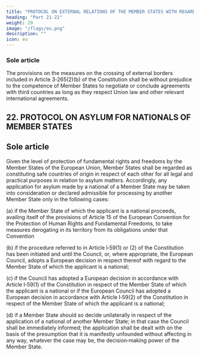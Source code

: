 ```yaml
---
title: "PROTOCOL ON EXTERNAL RELATIONS OF THE MEMBER STATES WITH REGARD TO THE CROSSING OF EXTERNAL BORDERS"
heading: "Part 21-22"
weight: 29
image: "/flags/eu.png"
description: ""
icon: eu
---
```



<!-- THE HIGH CONTRACTING PARTIES, TAKING INTO ACCOUNT the need of the Member States to ensure effective controls at their external borders, in
cooperation with third countries where appropriate,
HAVE AGREED UPON the following provision, which shall be annexed to the Treaty establishing a Constitution for
Europe: -->

###  Sole article

The provisions on the measures on the crossing of external borders included in Article 3‑265(2)(b)
of the Constitution shall be without prejudice to the competence of Member States to negotiate or
conclude agreements with third countries as long as they respect Union law and other relevant
international agreements.


## 22. PROTOCOL ON ASYLUM FOR NATIONALS OF MEMBER STATES 

<!-- THE HIGH CONTRACTING PARTIES,
WHEREAS, in accordance with Article I-9(1) of the Constitution, the Union recognises the rights, freedoms and
principles set out in the Charter of Fundamental Rights;
WHEREAS pursuant to Article I‑9(3) of the Constitution, fundamental rights, as guaranteed by the European
Convention for the Protection of Human Rights and Fundamental Freedoms, constitute part of the Union's law as
general principles;
WHEREAS the Court of Justice of the European Union has jurisdiction to ensure that in the interpretation and
application of Article I‑9(1) and (3) of the Constitution the law is observed by the Union;
WHEREAS pursuant to Article I‑58 of the Constitution, any European State, when applying to become a member of the
Union, must respect the values set out in Article I‑2 of the Constitution;
BEARING IN MIND that Article I‑59 of the Constitution establishes a mechanism for the suspension of certain rights in
the event of a serious and persistent breach by a Member State of those values;
RECALLING that each national of a Member State, as a citizen of the Union, enjoys a special status and protection
which shall be guaranteed by the Member States in accordance with the provisions of Title II of Part I and Title II of
Part III of the Constitution;
BEARING IN MIND that the Constitution establishes an area without internal frontiers and grants every citizen of the
Union the right to move and reside freely within the territory of the Member States;
WISHING to prevent the institution of asylum being resorted to for purposes alien to those for which it is intended;
WHEREAS this Protocol respects the finality and the objectives of the Geneva Convention of 28 July 1951 relating to
the status of refugees,
HAVE AGREED UPON the following provisions which shall be annexed to the Treaty establishing a Constitution for
Europe: -->

## Sole article

Given the level of protection of fundamental rights and freedoms by the Member States of the European Union, Member States shall be regarded as constituting safe countries of origin in respect of each other for all legal and practical purposes in relation to asylum matters. Accordingly, any application for asylum made by a national of a Member State may be taken into consideration or declared admissible for processing by another Member State only in the following cases:

(a) if the Member State of which the applicant is a national proceeds, availing itself of the provisions of Article 15 of the European Convention for the Protection of Human Rights and Fundamental Freedoms, to take measures derogating in its territory from its obligations under that Convention

(b) if the procedure referred to in Article I‑59(1) or (2) of the Constitution has been initiated and
until the Council, or, where appropriate, the European Council, adopts a European decision in
respect thereof with regard to the Member State of which the applicant is a national;

(c) if the Council has adopted a European decision in accordance with Article I‑59(1) of the
Constitution in respect of the Member State of which the applicant is a national or if the
European Council has adopted a European decision in accordance with Article I‑59(2) of the
Constitution in respect of the Member State of which the applicant is a national;

(d) if a Member State should so decide unilaterally in respect of the application of a national of
another Member State; in that case the Council shall be immediately informed; the application
shall be dealt with on the basis of the presumption that it is manifestly unfounded without
affecting in any way, whatever the case may be, the decision‑making power of the Member State.
